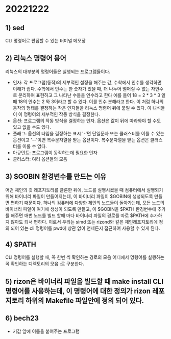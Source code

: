 # 20221222 

## 1) sed
CLI 명령어로 편집할 수 있는 터미널 메모장

## 2) 리눅스 명령어 용어
리눅스의 대부분의 명령어들은 실행되는 프로그램들이다.
- 인자: 각 프로그램(동작)의 세부적인 설정을 해주는 값, 수학에서 인수를 생각하면 이해가 쉽다. 수학에서 인수는 한 숫자가 있을 때, 더 나누어 떨어질 수 없는 자연수로 분리하여 표현하고 그 나타난 수들을 인수라고 한다 예를 들어 18 = 2 * 3 * 3 일때 18의 인수는 2 와 3이라고 할 수 있다. 이를 인수 분해라고 한다. 이 처럼 하나의 동작의 형태를 결정하는 작은 인자들을 리눅스 명령어 뒤에 붙일 수 있다. 이 녀석들이 이 명령어의 세부적인 작동 방식을 결정한다.
- 옵션: 프로그램의 작동 방식을 결정하는 인자. 옵션은 값이 뒤에 따라와야 할 수도 있고 없을 수도 있다. 
- 플래그: 옵션의 타입을 결정하는 표시 '-'면 단일문자 또는 클러스터를 이룰 수 있는 옵션이고 '--'이면 복수문자열을 받는 옵션이다. 복수문자열을 받는 옵션은 클러스터를 이룰 수 없다.
- 아규먼트: 프로그램이 동작하는데 필요한 인자
- 클러스터: 여러 옵션들의 모음

## 3) $GOBIN 환경변수를 만드는 이유
어떤 체인의 깃 레포지토리를 클론한 뒤에, 노드를 실행시켰을 때 컴퓨터에서 실행되기 위해 바이너리 파일이 만들어지는데, 이 바이너리 파일이 $GOBIN에 생성되도록 만들면 편하기 때문이다. 하나의 컴퓨터에 다양한 체인의 노드들이 돌아가는데, 모든 노드의 바이너리 파일이 여기에 생성이 되도록 만들고, 이 $GOBIN을 $PATH 환경변수에 추가를 해주면 매번 노드를 빌드 할때 마다 바이너리 파일의 경로를 따로 $PATH에 추가하지 않아도 되서 편하다. 이로서 우리는 simd 또는 rizond와 같은 체인레포지토리에 정의 되어 있는 cli 명령어를 pwd에 상관 없이 언제든지 접근하여 사용할 수 있게 된다. 


## 4) $PATH
CLI 명령어를 실행할 때, 꼭 한번 씩 확인하는 경로의 모음
어디에서 명령어를 실행하는 꼭 확인하는 디렉토리의 모음 
:로 구분한다. 

## 5) rizon은 바이너리 파일을 빌드할 때 make install CLI 명령어를 사용하는데, 이 명령어에 대한 정의가 rizon 레포지토리 하위의 Makefile 파일안에 정의 되어 있다.

## 6) bech23
- 키값 앞에 이름을 붙여주는 프로그램

